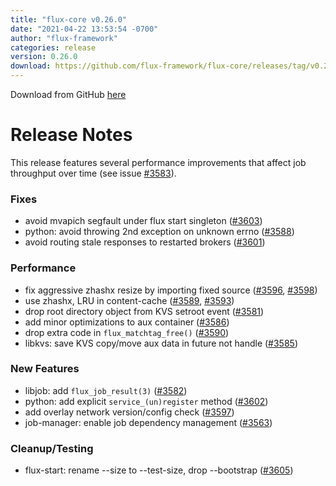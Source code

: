 ```yaml
---
title: "flux-core v0.26.0"
date: "2021-04-22 13:53:54 -0700"
author: "flux-framework"
categories: release
version: 0.26.0
download: https://github.com/flux-framework/flux-core/releases/tag/v0.26.0
---
```


Download from GitHub [here](https://github.com/flux-framework/flux-core/releases/tag/v0.26.0)

# Release Notes

This release features several performance improvements that affect
job throughput over time (see issue [#3583](https://github.com/flux-framework/flux-core/issues/3583)).

### Fixes

 * avoid mvapich segfault under flux start singleton ([#3603](https://github.com/flux-framework/flux-core/issues/3603))
 * python: avoid throwing 2nd exception on unknown errno ([#3588](https://github.com/flux-framework/flux-core/issues/3588))
 * avoid routing stale responses to restarted brokers ([#3601](https://github.com/flux-framework/flux-core/issues/3601))

### Performance

 * fix aggressive zhashx resize by importing fixed source ([#3596](https://github.com/flux-framework/flux-core/issues/3596), [#3598](https://github.com/flux-framework/flux-core/issues/3598))
 * use zhashx, LRU in content-cache ([#3589](https://github.com/flux-framework/flux-core/issues/3589), [#3593](https://github.com/flux-framework/flux-core/issues/3593))
 * drop root directory object from KVS setroot event ([#3581](https://github.com/flux-framework/flux-core/issues/3581))
 * add minor optimizations to aux container ([#3586](https://github.com/flux-framework/flux-core/issues/3586))
 * drop extra code in `flux_matchtag_free()` ([#3590](https://github.com/flux-framework/flux-core/issues/3590))
 * libkvs: save KVS copy/move aux data in future not handle ([#3585](https://github.com/flux-framework/flux-core/issues/3585))

### New Features

 * libjob: add `flux_job_result(3)` ([#3582](https://github.com/flux-framework/flux-core/issues/3582))
 * python: add explicit `service_(un)register` method ([#3602](https://github.com/flux-framework/flux-core/issues/3602))
 * add overlay network version/config check ([#3597](https://github.com/flux-framework/flux-core/issues/3597))
 * job-manager: enable job dependency management ([#3563](https://github.com/flux-framework/flux-core/issues/3563))

### Cleanup/Testing

 * flux-start: rename --size to --test-size, drop --bootstrap ([#3605](https://github.com/flux-framework/flux-core/issues/3605))

